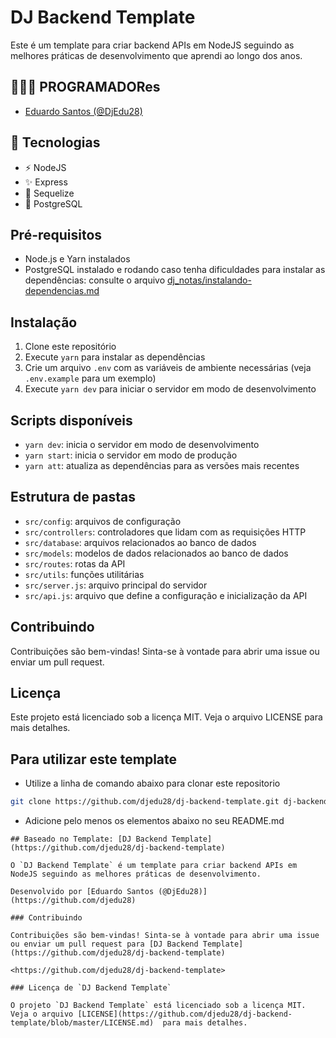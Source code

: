 # DJ Backend Template

Este é um template para criar backend APIs em NodeJS seguindo as melhores práticas de desenvolvimento que aprendi ao longo dos anos.

## 👨🏼‍💻 PROGRAMADORes

- [Eduardo Santos (@DjEdu28)](https://github.com/djedu28)

## 🚀 Tecnologias

- ⚡ NodeJS
- ✨ Express
- 💾 Sequelize
- 🐘 PostgreSQL

## Pré-requisitos

- Node.js e Yarn instalados
- PostgreSQL instalado e rodando
caso tenha dificuldades para instalar as dependências: consulte o arquivo [dj_notas/instalando-dependencias.md](./dj_notas/instalando-dependencias.md)

## Instalação

1. Clone este repositório
2. Execute `yarn` para instalar as dependências
3. Crie um arquivo `.env` com as variáveis de ambiente necessárias (veja `.env.example` para um exemplo)
4. Execute `yarn dev` para iniciar o servidor em modo de desenvolvimento

## Scripts disponíveis

- `yarn dev`: inicia o servidor em modo de desenvolvimento
- `yarn start`: inicia o servidor em modo de produção
- `yarn att`: atualiza as dependências para as versões mais recentes

## Estrutura de pastas

- `src/config`: arquivos de configuração
- `src/controllers`: controladores que lidam com as requisições HTTP
- `src/database`: arquivos relacionados ao banco de dados
- `src/models`: modelos de dados relacionados ao banco de dados
- `src/routes`: rotas da API
- `src/utils`: funções utilitárias
- `src/server.js`: arquivo principal do servidor
- `src/api.js`: arquivo que define a configuração e inicialização da API

<!--
- `src/middlewares`: middlewares para processamento intermediário das requisições -->

<!-- ## Estrutura do Banco de Dados -->
<!-- ![img](./src/database/diagrama.png) -->

## Contribuindo

Contribuições são bem-vindas! Sinta-se à vontade para abrir uma issue ou enviar um pull request.

## Licença

Este projeto está licenciado sob a licença MIT. Veja o arquivo LICENSE para mais detalhes.

## Para utilizar este template

- Utilize a linha de comando abaixo para clonar este repositorio

```bash
git clone https://github.com/djedu28/dj-backend-template.git dj-backend
```

- Adicione pelo menos os elementos abaixo no seu README.md

```
## Baseado no Template: [DJ Backend Template](https://github.com/djedu28/dj-backend-template)

O `DJ Backend Template` é um template para criar backend APIs em NodeJS seguindo as melhores práticas de desenvolvimento.

Desenvolvido por [Eduardo Santos (@DjEdu28)](https://github.com/djedu28)

### Contribuindo

Contribuições são bem-vindas! Sinta-se à vontade para abrir uma issue ou enviar um pull request para [DJ Backend Template](https://github.com/djedu28/dj-backend-template)

<https://github.com/djedu28/dj-backend-template>

### Licença de `DJ Backend Template`

O projeto `DJ Backend Template` está licenciado sob a licença MIT. Veja o arquivo [LICENSE](https://github.com/djedu28/dj-backend-template/blob/master/LICENSE.md)  para mais detalhes.

```
